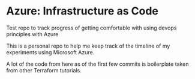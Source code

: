 # Azure: Infrastructure as Code
Test repo to track progress of getting comfortable with using devops principles with Azure

This is a personal repo to help me keep track of the timeline of my experiments using Microsoft Azure.

A lot of the code from here as of the first few commits is boilerplate taken from other Terraform tutorials.
